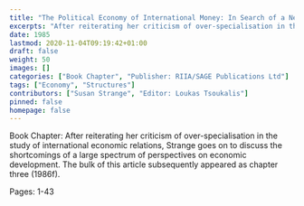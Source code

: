 ```yaml
---
title: "The Political Economy of International Money: In Search of a New Order: Interpretations of a Decade"
excerpts: "After reiterating her criticism of over-specialisation in the study of international economic relations, Strange goes on to discuss the shortcomings of a large spectrum of perspectives on economic development. The bulk of this article subsequently appeared as chapter three (1986f)."
date: 1985
lastmod: 2020-11-04T09:19:42+01:00
draft: false
weight: 50
images: []
categories: ["Book Chapter", "Publisher: RIIA/SAGE Publications Ltd"]
tags: ["Economy", "Structures"]
contributors: ["Susan Strange", "Editor: Loukas Tsoukalis"]
pinned: false
homepage: false
---
```


Book Chapter: After reiterating her criticism of over-specialisation in the study of international economic relations, Strange goes on to discuss the shortcomings of a large spectrum of perspectives on economic development. The bulk of this article subsequently appeared as chapter three (1986f).

Pages: 1-43
